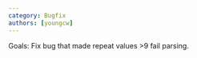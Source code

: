```yaml
---
category: Bugfix
authors: [youngcw]
---
```


Goals: Fix bug that made repeat values >9 fail parsing.
